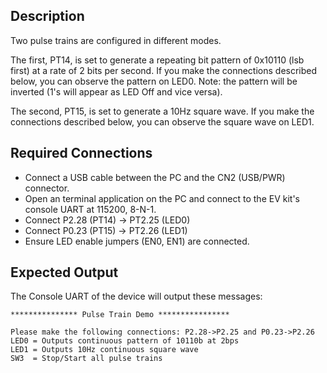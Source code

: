## Description

Two pulse trains are configured in different modes.  

The first, PT14, is set to generate a repeating bit pattern of 0x10110 (lsb first) at a rate of 2 bits per second.  If you make the connections described below, you can observe the pattern on LED0. Note: the pattern will be inverted (1's will appear as LED Off and vice versa).

The second, PT15, is set to generate a 10Hz square wave.  If you make the connections described below, you can observe the square wave on LED1.

## Required Connections

-   Connect a USB cable between the PC and the CN2 (USB/PWR) connector.
-   Open an terminal application on the PC and connect to the EV kit's console UART at 115200, 8-N-1.
- 	Connect P2.28 (PT14) -> PT2.25 (LED0)
-	Connect P0.23 (PT15) -> PT2.26 (LED1)
-	Ensure LED enable jumpers (EN0, EN1) are connected.

## Expected Output

The Console UART of the device will output these messages:

```
*************** Pulse Train Demo ****************

Please make the following connections: P2.28->P2.25 and P0.23->P2.26
LED0 = Outputs continuous pattern of 10110b at 2bps
LED1 = Outputs 10Hz continuous square wave
SW3  = Stop/Start all pulse trains
```